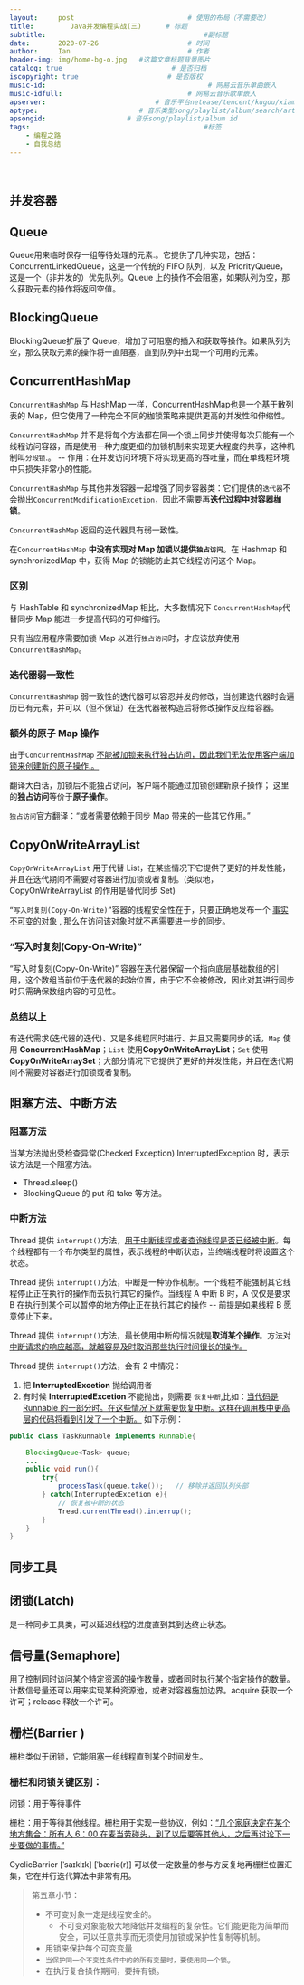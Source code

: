 ```yaml
---
layout:     post             				# 使用的布局（不需要改）
title:         Java并发编程实战(三)      # 标题 
subtitle:    					  				#副标题
date:       2020-07-26  					# 时间
author:     Ian                  			# 作者
header-img: img/home-bg-o.jpg 	#这篇文章标题背景图片
catalog: true                        	# 是否归档
iscopyright: true                      # 是否版权
music-id:                                        # 网易云音乐单曲嵌入
music-idfull:                               # 网易云音乐歌单嵌入
apserver:                           # 音乐平台netease/tencent/kugou/xiami/baidu
aptype:     	           		# 音乐类型song/playlist/album/search/artist
apsongid:                    # 音乐song/playlist/album id
tags:                              	           	#标签
    - 编程之路
    - 自我总结
---
```


&nbsp;
&nbsp;

## 并发容器

## Queue

Queue用来临时保存一组等待处理的元素.。它提供了几种实现，包括：ConcurrentLinkedQueue，这是一个传统的 FIFO 队列，以及 PriorityQueue，这是一个（非并发的）优先队列。Queue 上的操作不会阻塞，如果队列为空，那么获取元素的操作将返回空值。


## BlockingQueue

BlockingQueue扩展了 Queue，增加了可阻塞的插入和获取等操作。如果队列为空，那么获取元素的操作将一直阻塞，直到队列中出现一个可用的元素。

## ConcurrentHashMap

`ConcurrentHashMap` 与 HashMap 一样，ConcurrentHashMap也是一个基于散列表的 Map，但它使用了一种完全不同的枷锁策略来提供更高的并发性和伸缩性。

`ConcurrentHashMap` 并不是将每个方法都在同一个锁上同步并使得每次只能有一个线程访问容器，而是使用一种力度更细的加锁机制来实现更大程度的共享，这种机制叫`分段锁`.。 -- 作用：在并发访问环境下将实现更高的吞吐量，而在单线程环境中只损失非常小的性能。

`ConcurrentHashMap` 与其他并发容器一起增强了同步容器类：它们提供的`迭代器`不会抛出`ConcurrentModificationExcetion`，因此不需要再**迭代过程中对容器枷锁**。

`ConcurrentHashMap` 返回的迭代器具有弱一致性。

在`ConcurrentHashMap` **中没有实现对 Map 加锁以提供`独占访问`**。在 Hashmap 和 synchronizedMap 中，获得 Map 的锁能防止其它线程访问这个 Map。

### 区别

与 HashTable 和 synchronizedMap 相比，大多数情况下 `ConcurrentHashMap`代替同步 Map 能进一步提高代码的可伸缩行。

只有当应用程序需要加锁 Map 以进行`独占访问`时，才应该放弃使用`ConcurrentHashMap`。

### 迭代器弱一致性

`ConcurrentHashMap` 弱一致性的迭代器可以容忍并发的修改，当创建迭代器时会遍历已有元素，并可以（但不保证）在迭代器被构造后将修改操作反应给容器。

### 额外的原子 Map 操作

由于`ConcurrentHashMap`  <u>不能被加锁来执行独占访问，因此我们无法使用客户端加锁来创建新的原子操作.。</u>

翻译大白话，加锁后不能独占访问，客户端不能通过加锁创建新原子操作； 这里的**独占访问**等价于**原子操作**。

`独占访问`官方翻译：“或者需要依赖于同步 Map 带来的一些其它作用。”

## CopyOnWriteArrayList

`CopyOnWriteArrayList` 用于代替 List，在某些情况下它提供了更好的并发性能，并且在迭代期间不需要对容器进行加锁或者复制。(类似地，CopyOnWriteArrayList 的作用是替代同步 Set)


`“写入时复刻(Copy-On-Write)”`容器的线程安全性在于，只要正确地发布一个 [事实不可变的对象](http://uniquezhangqi.top/2018/06/17/%E7%BC%96%E7%A8%8B%E4%B9%8B%E8%B7%AF-%E8%87%AA%E6%88%91%E6%80%BB%E7%BB%93Java%E5%B9%B6%E5%8F%91%E7%BC%96%E7%A8%8B%E5%9F%BA%E7%A1%80%E7%AF%87-%E4%B8%80/)  , 那么在访问该对象时就不再需要进一步的同步。


### “写入时复刻(Copy-On-Write)”

“写入时复刻(Copy-On-Write)” 容器在迭代器保留一个指向底层基础数组的引用，这个数组当前位于迭代器的起始位置，由于它不会被修改，因此对其进行同步时只需确保数组内容的可见性。


### 总结以上
有迭代需求(迭代器的迭代)、又是多线程同时进行、并且又需要同步的话，`Map` 使用 **ConcurrentHashMap**；`List` 使用**CopyOnWriteArrayList**；`Set` 使用 **CopyOnWriteArraySet**；大部分情况下它提供了更好的并发性能，并且在迭代期间不需要对容器进行加锁或者复制。

## 阻塞方法、中断方法

### 阻塞方法

当某方法抛出受检查异常(Checked Exception) InterruptedException 时，表示该方法是一个阻塞方法。
- Thread.sleep()
- BlockingQueue 的 put 和 take 等方法。


### 中断方法

Thread 提供 `interrupt()`方法，<u>用于中断线程或者查询线程是否已经被中断</u>。每个线程都有一个布尔类型的属性，表示线程的中断状态，当终端线程时将设置这个状态。


Thread 提供 `interrupt()`方法，中断是一种协作机制。一个线程不能强制其它线程停止正在执行的操作而去执行其它的操作。当线程 A 中断 B 时，A 仅仅是要求 B 在执行到某个可以暂停的地方停止正在执行其它的操作 -- 前提是如果线程 B 愿意停止下来。


Thread 提供 `interrupt()`方法，最长使用中断的情况就是**取消某个操作**。方法对<u>中断请求的响应越高，就越容易及时取消那些执行时间很长的操作。</u>


Thread 提供 `interrupt()`方法，会有 2 中情况：
1. 把 **InterruptedExcetion** 抛给调用者
2. 有时候 **InterruptedExcetion** 不能抛出，则需要 `恢复中断`,比如：<u>当代码是 Runnable 的一部分时。在这些情况下就需要恢复中断。这样在调用栈中更高层的代码将看到引发了一个中断。</u> 如下示例：

``` java
public class TaskRunnable implements Runnable{

	BlockingQueue<Task> queue;
	...
	public void run(){
		try{
			processTask(queue.take());   // 移除并返回队列头部
		} catch(InterruptedExcetion e){
			// 恢复被中断的状态
			Tread.currentThread().interrup();
		}
	}
}
```

## 同步工具

## 闭锁(Latch)

是一种同步工具类，可以延迟线程的进度直到其到达终止状态。


## 信号量(Semaphore)

用了控制同时访问某个特定资源的操作数量，或者同时执行某个指定操作的数量。计数信号量还可以用来实现某种资源池，或者对容器施加边界。acquire 获取一个许可；release 释放一个许可。


## 栅栏(Barrier )

栅栏类似于闭锁，它能阻塞一组线程直到某个时间发生。

### 栅栏和闭锁关键区别：

闭锁：用于等待事件

栅栏：用于等待其他线程。栅栏用于实现一些协议，例如：<u>“几个家庭决定在某个地方集合：所有人 6：00 在麦当劳碰头，到了以后要等其他人，之后再讨论下一步要做的事情。”</u>

CyclicBarrier [ˈsaɪklɪk]   [ˈbæriə(r)] 可以使一定数量的参与方反复地再栅栏位置汇集，它在并行迭代算法中非常有用。


> 第五章小节：
>
>- 不可变对象一定是线程安全的。
>	- 不可变对象能极大地降低并发编程的复杂性。它们能更能为简单而安全，可以任意共享而无须使用加锁或保护性复制等机制。
>- 用锁来保护每个可变变量
>- `当保护同一个不变性条件中的的所有变量时，要使用同一个锁`。
>- 在执行复合操作期间，要持有锁。

